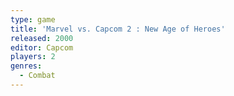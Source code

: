 ```yaml
---
type: game
title: 'Marvel vs. Capcom 2 : New Age of Heroes'
released: 2000
editor: Capcom
players: 2
genres:
  - Combat
---
```

